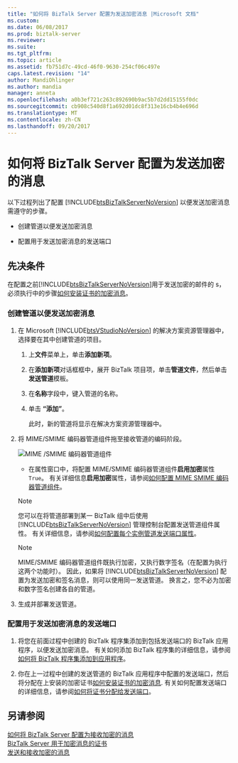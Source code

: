 ```yaml
---
title: "如何将 BizTalk Server 配置为发送加密消息 |Microsoft 文档"
ms.custom: 
ms.date: 06/08/2017
ms.prod: biztalk-server
ms.reviewer: 
ms.suite: 
ms.tgt_pltfrm: 
ms.topic: article
ms.assetid: fb751d7c-49cd-46f0-9630-254cf06c497e
caps.latest.revision: "14"
author: MandiOhlinger
ms.author: mandia
manager: anneta
ms.openlocfilehash: a0b3ef721c263c892690b9ac5b7d2dd15155f0dc
ms.sourcegitcommit: cb908c540d8f1a692d01dc8f313e16cb4b4e696d
ms.translationtype: MT
ms.contentlocale: zh-CN
ms.lasthandoff: 09/20/2017
---
```

# <a name="how-to-configure-biztalk-server-for-sending-encrypted-messages"></a>如何将 BizTalk Server 配置为发送加密的消息
以下过程列出了配置 [!INCLUDE[btsBizTalkServerNoVersion](../includes/btsbiztalkservernoversion-md.md)] 以便发送加密消息需遵守的步骤。  
  
-   创建管道以便发送加密消息  
  
-   配置用于发送加密消息的发送端口  
  
## <a name="prerequisites"></a>先决条件  
 在配置之前[!INCLUDE[btsBizTalkServerNoVersion](../includes/btsbiztalkservernoversion-md.md)]用于发送加密的邮件的 s，必须执行中的步骤[如何安装证书的加密消息](../core/how-to-install-the-certificates-for-encrypted-messages.md)。  
  
### <a name="to-create-a-pipeline-to-send-encrypted-messages"></a>创建管道以便发送加密消息  
  
1.  在 Microsoft [!INCLUDE[btsVStudioNoVersion](../includes/btsvstudionoversion-md.md)] 的解决方案资源管理器中，选择要在其中创建管道的项目。  
  
    1.  上**文件**菜单上，单击**添加新项**。  
  
    2.  在**添加新项**对话框框中，展开 BizTalk 项目项，单击**管道文件**，然后单击**发送管道**模板。  
  
    3.  在**名称**字段中，键入管道的名称。  
  
    4.  单击 **“添加”**。  
  
         此时，新的管道将显示在解决方案资源管理器中。  
  
2.  将 MIME/SMIME 编码器管道组件拖至接收管道的编码阶段。  
  
     ![MIME &#47;SMIME 编码器管道组件](../core/media/bts-dev-mimesmimeencoder.gif "BTS_DEV_MIMESMIMEEncoder")  
  
    -   在属性窗口中，将配置 MIME/SMIME 编码器管道组件**启用加密**属性`True`。 有关详细信息**启用加密**属性，请参阅[如何配置 MIME SMIME 编码器管道组件](../core/how-to-configure-the-mime-smime-encoder-pipeline-component.md)。  
  
    > [!NOTE]
    >  您可以在将管道部署到某一 BizTalk 组中后使用 [!INCLUDE[btsBizTalkServerNoVersion](../includes/btsbiztalkservernoversion-md.md)] 管理控制台配置发送管道组件属性。 有关详细信息，请参阅[如何配置每个实例管道发送端口属性](../core/how-to-configure-per-instance-pipeline-properties-for-a-send-port.md)。  
  
    > [!NOTE]
    >  MIME/SMIME 编码器管道组件既执行加密，又执行数字签名（在配置为执行这两个功能时）。 因此，如果将 [!INCLUDE[btsBizTalkServerNoVersion](../includes/btsbiztalkservernoversion-md.md)] 配置为发送加密和签名消息，则可以使用同一发送管道。 换言之，您不必为加密和数字签名创建各自的管道。  
  
3.  生成并部署发送管道。  
  
### <a name="to-configure-the-send-port-for-sending-encrypted-messages"></a>配置用于发送加密消息的发送端口  
  
1.  将您在前面过程中创建的 BizTalk 程序集添加到包括发送端口的 BizTalk 应用程序，以便发送加密消息。 有关如何添加 BizTalk 程序集的详细信息，请参阅[如何将 BizTalk 程序集添加到应用程序](../core/how-to-add-a-biztalk-assembly-to-an-application.md)。  
  
2.  你在上一过程中创建的发送管道的 BizTalk 应用程序中配置的发送端口，然后将分配在上安装的加密证书[如何安装证书的加密消息](../core/how-to-install-the-certificates-for-encrypted-messages.md). 有关如何配置发送端口的详细信息，请参阅[如何将证书分配给发送端口](../core/how-to-assign-a-certificate-to-a-send-port.md)。  
  
## <a name="see-also"></a>另请参阅  
 [如何将 BizTalk Server 配置为接收加密的消息](../core/how-to-configure-biztalk-server-for-receiving-encrypted-messages.md)   
 [BizTalk Server 用于加密消息的证书](../core/certificates-that-biztalk-server-uses-for-encrypted-messages.md)   
 [发送和接收加密的消息](../core/sending-and-receiving-encrypted-messages.md)